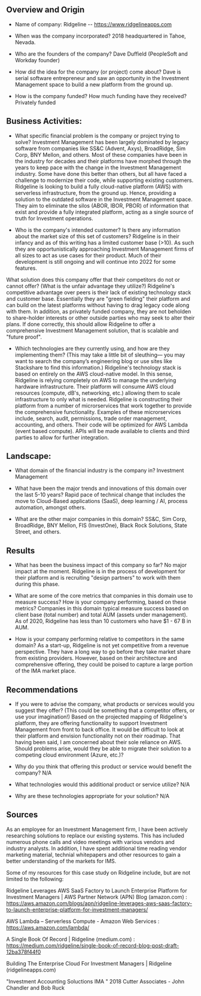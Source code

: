## Overview and Origin

* Name of company:  Ridgeline -- https://www.ridgelineapps.com 

* When was the company incorporated? 2018 headquartered in Tahoe, Nevada.

* Who are the founders of the company?  Dave Duffield (PeopleSoft and Workday founder) 

* How did the idea for the company (or project) come about? Dave is serial software entrepreneur and saw an opportunity in the Investment Management space to build a new platform from the ground up.

* How is the company funded? How much funding have they received? Privately funded  


## Business Activities:

* What specific financial problem is the company or project trying to solve?  Investment Management has been largely dominated by legacy software from companies like SS&C (Advent, Axys), BroadRidge, Sim Corp, BNY Mellon, and others.  Most of these companies have been in the industry for decades and their platforms have morphed through the years to keep pace with the change in the Investment  Management industry.  Some have done this better than others, but all have faced a challenge to modernize their code, while supporting existing customers.  Ridgeline is looking to build a fully cloud-native platform (AWS) with serverless infrastructure, from the ground up. Hence, providing a solution to the outdated software in the Investment Management space. They aim to eliminate the silos (ABOR, IBOR, PBOR) of information that exist and provide a fully integrated platform, acting as a single source of truth for Investment operations. 

* Who is the company's intended customer?  Is there any information about the market size of this set of customers?  Ridgeline is in their infancy and as of this writing has a limited customer base (>10).  As such they are opportunistically approaching Investment Management firms of all sizes to act as use cases for their product. Much of their development is still ongoing and will continue into 2022 for some features. 

What solution does this company offer that their competitors do not or cannot offer? (What is the unfair advantage they utilize?)  Ridgeline's competitive advantage over peers is their lack of existing technology stack and customer base.  Essentially they are "green fielding" their platform and can build on the latest platforms without having to drag legacy code along with them.  In addition, as privately funded company, they are not beholden to share-holder interests or other outside parties who may seek to alter their plans.  If done correctly, this should allow Ridgeline to offer a comprehensive Investment Management solution, that is scalable and "future proof".

* Which technologies are they currently using, and how are they implementing them? (This may take a little bit of sleuthing–– you may want to search the company’s engineering blog or use sites like Stackshare to find this information.)  Ridgeline's technology stack is based on entirely on the AWS cloud-native model.  In this sense, Ridgeline is relying completely on AWS to manage the underlying hardware infrastructure.  Their platform will consume AWS cloud resources (compute, dB's, networking, etc.) allowing them to scale infrastructure to only what is needed.  Ridgeline is constructing their platform from a number of microrservices that work together to provide the comprehensive functionality.  Examples of these microrservices include, search, audit, permissions, trade order management, accounting, and others.  Their code will be optimized for AWS Lambda (event based compute). APIs will be made available to clients and third parties to allow for further integration.  


## Landscape:

* What domain of the financial industry is the company in? Investment Management

* What have been the major trends and innovations of this domain over the last 5-10 years?  Rapid pace of technical change that includes the move to Cloud-Based applications (SaaS), deep learning / AI, process automation, amongst others.  

* What are the other major companies in this domain?  SS&C, Sim Corp, BroadRidge, BNY Mellon, FIS (InvestOne), Black Rock Solutions, State Street, and others. 


## Results

* What has been the business impact of this company so far? No major impact at the moment. Ridgeline is in the process of development for their platform and is recruiting "design partners" to work with them during this phase. 

* What are some of the core metrics that companies in this domain use to measure success? How is your company performing, based on these metrics?  Companies in this domain typical measure success based on client base (total number) and total AUM (assets under management).  As of 2020, Ridgeline has less than 10 customers who have $1 - 67 B in AUM.  

* How is your company performing relative to competitors in the same domain?  As a start-up, Ridgeline is not yet competitive from a revenue perspective. They have a long way to go before they take market share from existing providers.  However, based on their architecture and comprehensive offering, they could be poised to capture a large portion of the IMA market place.


## Recommendations

* If you were to advise the company, what products or services would you suggest they offer? (This could be something that a competitor offers, or use your imagination!)  Based on the projected mapping of Ridgeline's platform, they are offering functionality to support Investment Management from front to back office.  It would be difficult to look at their platform and envision functionality not on their roadmap.  That having been said, I am concerned about their sole reliance on AWS.  Should problems arise, would they be able to migrate their solution to a competing cloud environment (Azure, etc.)?

* Why do you think that offering this product or service would benefit the company? N/A

* What technologies would this additional product or service utilize? N/A

* Why are these technologies appropriate for your solution?  N/A

## Sources

As an employee for an Investment Management firm, I have been actively researching solutions to replace our existing systems.  This has included numerous phone calls and video meetings with various vendors and industry analysts. In addition, I have spent additional time reading vendor marketing material, technial whitepapers and other resources to gain a better understanding of the markets for IMS.

Some of my resources for this case study on Ridgeline include, but are not limited to the following:



Ridgeline Leverages AWS SaaS Factory to Launch Enterprise Platform for Investment Managers | AWS Partner Network (APN) Blog (amazon.com)  : https://aws.amazon.com/blogs/apn/ridgeline-leverages-aws-saas-factory-to-launch-enterprise-platform-for-investment-managers/


AWS Lambda – Serverless Compute - Amazon Web Services : https://aws.amazon.com/lambda/
 

A Single Book Of Record | Ridgeline (medium.com) : https://medium.com/ridgeline/single-book-of-record-blog-post-draft-12ba378f44f0
 

Building The Enterprise Cloud For Investment Managers | Ridgeline (ridgelineapps.com) 


"Investment Accounting Soluctions IMA " 2018 Cutter Associates - John Chandler and Bob Ruck


